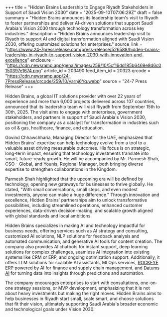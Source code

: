 +++
title = "Hidden Brains Leadership to Engage Riyadh Stakeholders in Support of Saudi Vision 2030"
date = "2025-09-10T07:06:29Z"
draft = false
summary = "Hidden Brains announces its leadership team's visit to Riyadh to foster partnerships and deliver AI-driven solutions that support Saudi Arabia's Vision 2030 through technology transformation across key industries."
description = "Hidden Brains announces leadership visit to Riyadh to support AI and digital transformation aligned with Saudi Vision 2030, offering customized solutions for enterprises."
source_link = "https://www.24-7pressrelease.com/press-release/526588/hidden-brains-leadership-in-riyadh-to-support-vision-2030-with-innovation-and-excellence"
enclosure = "https://cdn.newsramp.app/genai/images/259/10/5cf16dd185b6469e8d6c0150397e1674.png"
article_id = 203490
feed_item_id = 20323
qrcode = "https://cdn.newsramp.app/24-7PressRelease/qrcode/259/10/yarnj6Yq.webp"
source = "24-7 Press Release"
+++

<p>Hidden Brains, a global IT solutions provider with over 22 years of experience and more than 6,000 projects delivered across 107 countries, announced that its leadership team will visit Riyadh from September 15th to 30th, 2025. The visit aims to engage with enterprises, government stakeholders, and partners in support of Saudi Arabia's Vision 2030, positioning the company as a catalyst for transformation in industries such as oil & gas, healthcare, finance, and education.</p><p>Govind Chhawchharia, Managing Director for the UAE, emphasized that Hidden Brains' expertise can help technology evolve from a tool to a valuable asset driving measurable outcomes. His focus is on strategic, long-term impact, ensuring that technology investments translate into smart, future-ready growth. He will be accompanied by Mr. Parmesh Shah, CSO - Global, and Younis, Regional Manager, both bringing diverse expertise to strengthen collaborations in the Kingdom.</p><p>Parmesh Shah highlighted that the upcoming era will be defined by technology, opening new gateways for businesses to thrive globally. He stated, "With small conversations, small steps, and even modest investments, anyone can make a huge difference." Through innovation and excellence, Hidden Brains' partnerships aim to unlock transformative possibilities, including streamlined operations, enhanced customer experiences, data-driven decision-making, and scalable growth aligned with global standards and local ambitions.</p><p>Hidden Brains specializes in making AI and technology impactful for business needs, offering services such as AI strategy and consulting, customized AI solutions, NLP solutions for feedback analysis and automated communication, and generative AI tools for content creation. The company also provides AI chatbots for instant support, deep learning solutions for complex challenges, seamless AI integration into existing systems like CRM or ERP, and ongoing optimization support. Additionally, it offers LLM solutions for scalable AI assistants, MLOps services, <a href="https://rockeyerp.com" rel="nofollow" target="_blank">ROCKEYE ERP</a> powered by AI for finance and supply chain management, and <a href="https://datumsai.com" rel="nofollow" target="_blank">Datums AI</a> for turning data into insights through predictions and automation.</p><p>The company encourages enterprises to start with consultations, one-on-one strategy sessions, or MVP development, emphasizing that it is not about heavy investments but making the right moves. Hidden Brains aims to help businesses in Riyadh start small, scale smart, and choose solutions that fit their vision, ultimately supporting Saudi Arabia's broader economic and technological goals under Vision 2030.</p>